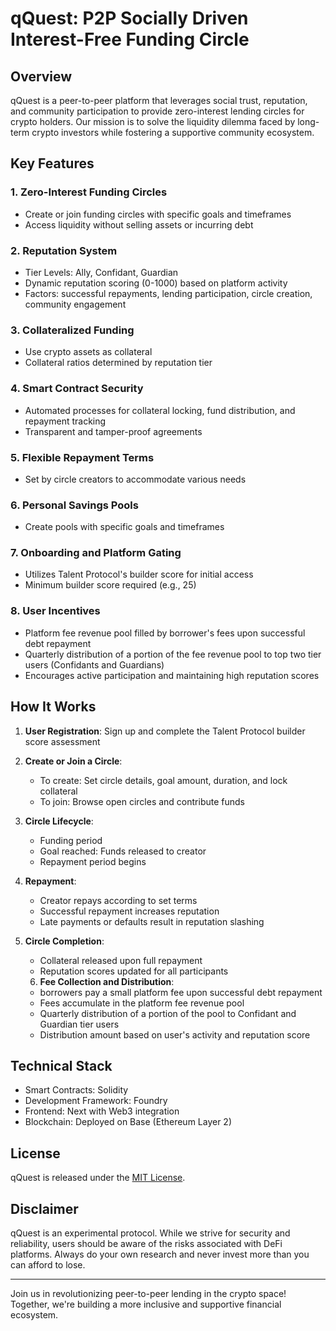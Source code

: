 # qQuest: P2P Socially Driven Interest-Free Funding Circle

## Overview

qQuest is a peer-to-peer platform that leverages social trust, reputation, and community participation to provide zero-interest lending circles for crypto holders. Our mission is to solve the liquidity dilemma faced by long-term crypto investors while fostering a supportive community ecosystem.

## Key Features

### 1. Zero-Interest Funding Circles

- Create or join funding circles with specific goals and timeframes
- Access liquidity without selling assets or incurring debt

### 2. Reputation System

- Tier Levels: Ally, Confidant, Guardian
- Dynamic reputation scoring (0-1000) based on platform activity
- Factors: successful repayments, lending participation, circle creation, community engagement

### 3. Collateralized Funding

- Use crypto assets as collateral
- Collateral ratios determined by reputation tier

### 4. Smart Contract Security

- Automated processes for collateral locking, fund distribution, and repayment tracking
- Transparent and tamper-proof agreements

### 5. Flexible Repayment Terms

- Set by circle creators to accommodate various needs

### 6. Personal Savings Pools

- Create pools with specific goals and timeframes

### 7. Onboarding and Platform Gating

- Utilizes Talent Protocol's builder score for initial access
- Minimum builder score required (e.g., 25)

### 8. User Incentives

- Platform fee revenue pool filled by borrower's fees upon successful debt repayment
- Quarterly distribution of a portion of the fee revenue pool to top two tier users (Confidants and Guardians)
- Encourages active participation and maintaining high reputation scores

## How It Works

1. **User Registration**: Sign up and complete the Talent Protocol builder score assessment
2. **Create or Join a Circle**:
   - To create: Set circle details, goal amount, duration, and lock collateral
   - To join: Browse open circles and contribute funds
3. **Circle Lifecycle**:
   - Funding period
   - Goal reached: Funds released to creator
   - Repayment period begins
4. **Repayment**:
   - Creator repays according to set terms
   - Successful repayment increases reputation
   - Late payments or defaults result in reputation slashing
5. **Circle Completion**:

   - Collateral released upon full repayment
   - Reputation scores updated for all participants

   6. **Fee Collection and Distribution**:

   - borrowers pay a small platform fee upon successful debt repayment
   - Fees accumulate in the platform fee revenue pool
   - Quarterly distribution of a portion of the pool to Confidant and Guardian tier users
   - Distribution amount based on user's activity and reputation score

## Technical Stack

- Smart Contracts: Solidity
- Development Framework: Foundry
- Frontend: Next with Web3 integration
- Blockchain: Deployed on Base (Ethereum Layer 2)

## License

qQuest is released under the [MIT License](LICENSE).

## Disclaimer

qQuest is an experimental protocol. While we strive for security and reliability, users should be aware of the risks associated with DeFi platforms. Always do your own research and never invest more than you can afford to lose.

---

Join us in revolutionizing peer-to-peer lending in the crypto space! Together, we're building a more inclusive and supportive financial ecosystem.
